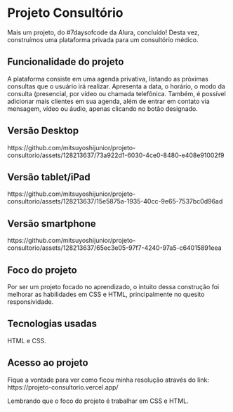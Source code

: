 <h1>Projeto Consultório</h1>
<p>Mais um projeto, do #7daysofcode da Alura, concluído! Desta vez, construímos uma plataforma privada para um consultório médico.</p>

<h2>Funcionalidade do projeto</h2>
<p>A plataforma consiste em uma agenda privativa, listando as próximas consultas que o usuário irá realizar. Apresenta a data, o horário, o modo da consulta (presencial, por vídeo ou chamada telefônica. Também, é possível adicionar mais clientes em sua agenda, além de entrar em contato via mensagem, vídeo ou áudio, apenas clicando no botão designado.</p>

<h2>Versão Desktop</h2>
https://github.com/mitsuyoshijunior/projeto-consultorio/assets/128213637/73a922d1-6030-4ce0-8480-e408e91002f9

<h2>Versão tablet/iPad</h2>
https://github.com/mitsuyoshijunior/projeto-consultorio/assets/128213637/15e5875a-1935-40cc-9e65-7537bc0d96ad

<h2>Versão smartphone</h2>
https://github.com/mitsuyoshijunior/projeto-consultorio/assets/128213637/65ec3e05-97f7-4240-97a5-c64015891eea

<h2>Foco do projeto</h2>
<p>Por ser um projeto focado no aprendizado, o intuito dessa construção foi melhorar as habilidades em CSS e HTML, principalmente no quesito responsividade.</p>

<h2>Tecnologias usadas</h2>
<p>HTML e CSS.</p>

<h2>Acesso ao projeto</h2>
<p>Fique a vontade para ver como ficou minha resolução através do link:
https://projeto-consultorio.vercel.app/

Lembrando que o foco do projeto é trabalhar em CSS e HTML.</p>



